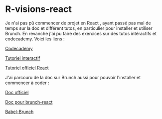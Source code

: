 # R-visions-react

Je n'ai pas pû commencer de projet en React , ayant passé pas mal de temps sur la doc et différent tutos, en particulier pour installer et utiliser Brunch. En revanche j'ai pu faire des exercices sur des tutos intéractifs et codecademy. Voici les liens : 

[Codecademy](https://www.codecademy.com/fr/NcT_Nomy)

[Tutoriel interactif](http://buildwithreact.com/tutorial/events)

[Tutoriel officiel React](https://facebook.github.io/react/tutorial/tutorial.html)

J'ai parcouru de la doc sur Brunch aussi pour pouvoir l'installer et commencer à coder : 

[Doc officiel](http://brunch.io/)

[Doc pour brunch-react](https://github.com/brunch/with-react)

[Babel-Brunch](https://github.com/babel/babel-brunch) 